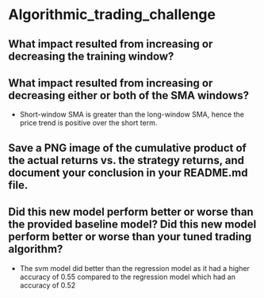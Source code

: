 # Algorithmic_trading_challenge

## What impact resulted from increasing or decreasing the training window?

## What impact resulted from increasing or decreasing either or both of the SMA windows?

- Short-window SMA is greater than the long-window SMA, hence the price trend is positive over the short term.

## Save a PNG image of the cumulative product of the actual returns vs. the strategy returns, and document your conclusion in your README.md file.
## Did this new model perform better or worse than the provided baseline model? Did this new model perform better or worse than your tuned trading algorithm?

- The svm model did better than the regression model as it had a higher accuracy of 0.55 compared to the regression model which had an accuracy of 0.52